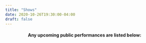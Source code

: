 ```yaml
---
title: "Shows"
date: 2020-10-26T19:30:00-04:00
draft: false
---
```


<h4>
  <center>
Any upcoming public performances are listed below:
  </center>
</h4>

<script charset="utf-8" src="https://widget.bandsintown.com/main.min.js"></script>
<a class="bit-widget-initializer"
  data-artist-name="Grant Swift"
  data-display-past-dates="false"
  data-text-color="#000000"
  data-link-color="#72ad65"
  data-background-color="#ffffff"
  data-display-details="false"
  data-popup-background-color="#ffffff"
  data-link-text-color="#FFFFFF"
  data-separator-color="#CBCBCB"
  data-language="en"
  data-font="Avenir Next Condensed"
  data-display-local-dates="false"
  data-auto-style="false"
  data-display-lineup="false"
  data-display-play-my-city="true"
  data-display-limit="15"
  data-display-start-time="false" ></a>
